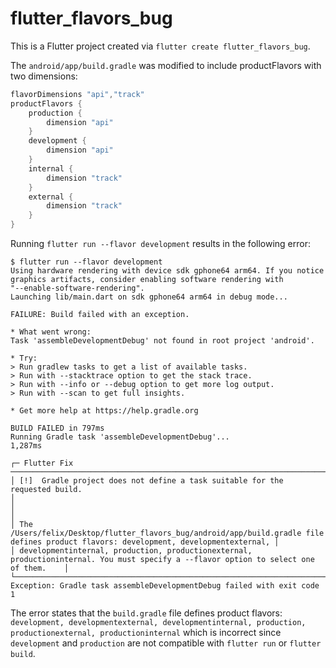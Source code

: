 # flutter_flavors_bug

This is a Flutter project created via `flutter create flutter_flavors_bug`.

The `android/app/build.gradle` was modified to include productFlavors with two dimensions:

```groovy
flavorDimensions "api","track"
productFlavors {
    production {
        dimension "api"
    }
    development {
        dimension "api"
    }
    internal {
        dimension "track"
    }
    external {
        dimension "track"
    }
}
```

Running `flutter run --flavor development` results in the following error:

```
$ flutter run --flavor development                                     
Using hardware rendering with device sdk gphone64 arm64. If you notice graphics artifacts, consider enabling software rendering with
"--enable-software-rendering".
Launching lib/main.dart on sdk gphone64 arm64 in debug mode...

FAILURE: Build failed with an exception.

* What went wrong:
Task 'assembleDevelopmentDebug' not found in root project 'android'.

* Try:
> Run gradlew tasks to get a list of available tasks.
> Run with --stacktrace option to get the stack trace.
> Run with --info or --debug option to get more log output.
> Run with --scan to get full insights.

* Get more help at https://help.gradle.org

BUILD FAILED in 797ms
Running Gradle task 'assembleDevelopmentDebug'...                1,287ms

┌─ Flutter Fix ─────────────────────────────────────────────────────────────────────────────────────────────────────────────────────────┐
│ [!]  Gradle project does not define a task suitable for the requested build.                                                          │
│                                                                                                                                       │
│ The /Users/felix/Desktop/flutter_flavors_bug/android/app/build.gradle file defines product flavors: development, developmentexternal, │
│ developmentinternal, production, productionexternal, productioninternal. You must specify a --flavor option to select one of them.    │
└───────────────────────────────────────────────────────────────────────────────────────────────────────────────────────────────────────┘
Exception: Gradle task assembleDevelopmentDebug failed with exit code 1
```

The error states that the `build.gradle` file defines product flavors: `development, developmentexternal, developmentinternal, production, productionexternal, productioninternal` which is incorrect since `development` and `production` are not compatible with `flutter run` or `flutter build`.

